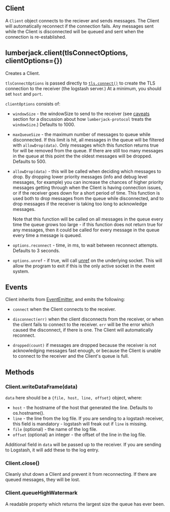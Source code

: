 Client
------

A `Client` object connects to the reciever and sends messages.  The Client will
automatically reconnect if the connection fails.  Any messages sent while the Client is disconnected
will be queued and sent when the connection is re-established.

## lumberjack.client(tlsConnectOptions, clientOptions={})

Creates a Client.

`tlsConnectOptions` is passed directly to
[`tls.connect()`](http://nodejs.org/api/tls.html#tls_tls_connect_options_callback) to create the
TLS connection to the receiver (the logstash server.)  At a minimum, you should set `host` and `port`.

`clientOptions` consists of:

* `windowSize` - the windowSize to send to the receiver (see
  [caveats](https://github.com/benbria/node-lumberjack-protocol#caveats) section
  for a discussion about how `lumberjack-protocol` treats the `windowSize`.)  Defaults to 1000.

* `maxQueueSize` - the maximum number of messages to queue while disconnected.
  If this limit is hit, all messages in the queue will be filtered with
  `allowDrop(data)`.  Only messages which this function returns true for will be
  removed from the queue.  If there are still too many messages in the queue at this point
  the the oldest messages will be dropped.  Defaults to 500.

* `allowDrop(data)` - this will be called when deciding which messages to drop.
  By dropping lower priority messages (info and debug level messages, for example) you can
  increase the chances of higher priority messages getting through when the Client is
  having connection issues, or if the receiver goes down for a short period of time.
  This function is used both to drop messages from the queue while disconnected, and to drop
  messages if the receiver is taking too long to acknowledge messages.

  Note that this function will be called on all messages in the queue every time the queue grows
  too large - if this function does not return true for any messages, then it could be called
  for every message in the queue every time a message is queued.

* `options.reconnect` - time, in ms, to wait between reconnect attempts.  Defaults to 3 seconds.

* `options.unref` - if true, will call [unref](https://nodejs.org/api/net.html#net_socket_unref) on the underlying
  socket.  This will allow the program to exit if this is the only active socket in the event system.

## Events

Client inherits from [EventEmitter](http://nodejs.org/api/events.html#events_class_events_eventemitter), and emits the following:

* `connect` when the Client connects to the receiver.

* `disconnect(err)` when the client disconnects from the receiver, or when the client fails to
  connect to the receiver.  `err` will be the error which caused the disconnect, if there is one.
  The Client will automatically reconnect.

* `dropped(count)` if messages are dropped because the receiver is not acknowledging messages
  fast enough, or because the Client is unable to connect to the receiver and the Client's queue
  is full.

## Methods

### Client.writeDataFrame(data)

`data` here should be a `{file, host, line, offset}` object, where:

* `host` - the hostname of the host that generated the line.  Defaults to os.hostname().
* `line` - the line from the log file.  If you are sending to a logstash receiver, this field
  is mandatory - logstash will freak out if `line` is missing.
* `file` (optional) - the name of the log file.
* `offset` (optional) an integer - the offset of the line in the log file.

Additional field in `data` will be passed up to the receiver.  If you are sending to Logstash,
it will add these to the log entry.

### Client.close()

Cleanly shut down a Client and prevent it from reconnecting.  If there are queued messages, they
will be lost.

### Client.queueHighWatermark

A readable property which returns the largest size the queue has ever been.
